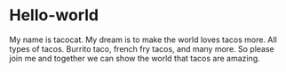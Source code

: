 # Hello-world
My name is tacocat. My dream is to make the world loves tacos more. All types of tacos. Burrito taco, french fry tacos, and many more. So please join me and together we can show the world that tacos are amazing.
